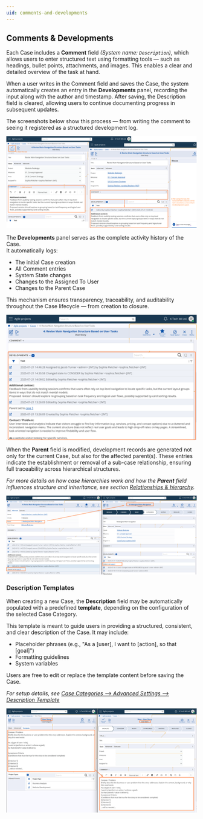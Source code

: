 ```yaml
---
uid: comments-and-developments
---
```


## Comments & Developments

Each Case includes a **Comment** field *(System name: `Description`)*, which allows users to enter structured text using formatting tools — such as headings, bullet points, attachments, and images. This enables a clear and detailed overview of the task at hand.

When a user writes in the Comment field and saves the Case, the system automatically creates an entry in the **Developments** panel, recording the input along with the author and timestamp. After saving, the Description field is cleared, allowing users to continue documenting progress in subsequent updates.

The screenshots below show this process — from writing the comment to seeing it registered as a structured development log.

![Case Comment](pictures/case-add-description.png)

The **Developments** panel serves as the complete activity history of the Case.  
It automatically logs:

- The initial Case creation  
- All Comment entries  
- System State changes  
- Changes to the Assigned To User  
- Changes to the Parent Case

This mechanism ensures transparency, traceability, and auditability throughout the Case lifecycle — from creation to closure.

![Case Developments](pictures/case-developments.png)

When the **Parent** field is modified, development records are generated not only for the current Case, but also for the affected parent(s). These entries indicate the establishment or removal of a sub-case relationship, ensuring full traceability across hierarchical structures.

*For more details on how case hierarchies work and how the **Parent** field influences structure and inheritance, see section [Relationships & hierarchy](relationships-and-hierarchy.md).*

![Developments On Parent Change](pictures/case-parent-development-update.png)


### Description Templates

When creating a new Case, the **Description** field may be automatically populated with a predefined **template**, depending on the configuration of the selected Case Category.

This template is meant to guide users in providing a structured, consistent, and clear description of the Case. It may include:

- Placeholder phrases (e.g., "As a [user], I want to [action], so that [goal]")
- Formatting guidelines
- System variables

Users are free to edit or replace the template content before saving the Case.

*For setup details, see [Case Categories –> Advanced Settings –> Description Template](../configuration-and-structure/main-setup/case-categories.md#description-template)*

![Template](pictures/case-template.png)
